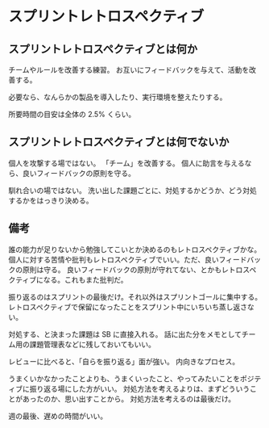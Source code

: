 # スプリントレトロスペクティブ

## スプリントレトロスペクティブとは何か

チームやルールを改善する練習。
お互いにフィードバックを与えて、活動を改善する。

必要なら、なんらかの製品を導入したり、実行環境を整えたりする。

所要時間の目安は全体の 2.5% くらい。

## スプリントレトロスペクティブとは何でないか

個人を攻撃する場ではない。
「チーム」を改善する。
個人に助言を与えるなら、良いフィードバックの原則を守る。

馴れ合いの場ではない。
洗い出した課題ごとに、対処するかどうか、どう対処するかをはっきり決める。

## 備考

誰の能力が足りないから勉強してこいとか決めるのもレトロスペクティブかな。
個人に対する苦情や批判もレトロスペクティブでいい。ただ、良いフィードバックの原則は守る。
良いフィードバックの原則が守れてない、とかもレトロスペクティブになる。これもまた批判だ。

振り返るのはスプリントの最後だけ。それ以外はスプリントゴールに集中する。
レトロスペクティブで保留になったことをスプリント中にいちいち蒸し返さない。

対処する、と決まった課題は SB に直接入れる。
話に出た分をメモとしてチーム用の課題管理表などに残しておいてもいい。

レビューに比べると、「自らを振り返る」面が強い。
内向きなプロセス。

うまくいかなかったことよりも、うまくいったこと、やってみたいことをポジティブに振り返る場にした方がいい。
対処方法を考えるよりは、まずどういうことがあったのか、思い出すことから。
対処方法を考えるのは最後だけ。

週の最後、遅めの時間がいい。
